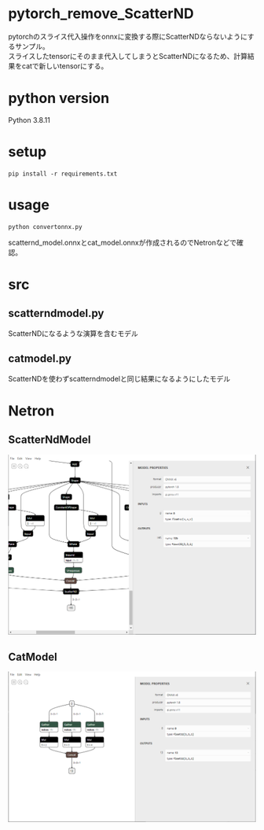 # pytorch_remove_ScatterND

pytorchのスライス代入操作をonnxに変換する際にScatterNDならないようにするサンプル。  
スライスしたtensorにそのまま代入してしまうとScatterNDになるため、計算結果をcatで新しいtensorにする。

# python version

Python 3.8.11

# setup

```
pip install -r requirements.txt
```

# usage

```
python convertonnx.py
```

scatternd_model.onnxとcat_model.onnxが作成されるのでNetronなどで確認。  

# src

## scatterndmodel.py

ScatterNDになるような演算を含むモデル  

## catmodel.py

ScatterNDを使わずscatterndmodelと同じ結果になるようにしたモデル  

# Netron

## ScatterNdModel
![scatternd model](images/scatternd.png)  

## CatModel
![cat model](images/catmodel.png)  